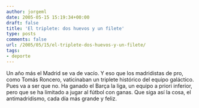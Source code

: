 ```yaml
---
author: jorgeml
date: 2005-05-15 15:19:34+00:00
draft: false
title: 'El triplete: dos huevos y un filete'
type: posts
comments: false
url: /2005/05/15/el-triplete-dos-huevos-y-un-filete/
tags:
- deporte
---
```


Un año más el Madrid se va de vacío. Y eso que los madridistas de pro, como Tomás Roncero, vaticinaban un triplete histórico del equipo galáctico. Pues va a ser que no. Ha ganado el Barça la liga, un equipo a priori inferior, pero que se ha limitado a jugar al fútbol con ganas. Que siga así la cosa, el antimadridismo, cada día más grande y feliz.

